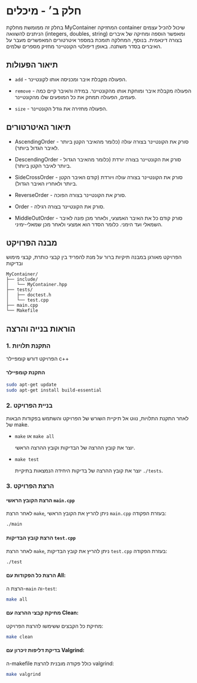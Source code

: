 # חלק ב׳ - מיכלים

בחלק זה ממומשת מחלקת  MyContainer המחזיקה container שיכול להכיל עצמים הניתנים להשוואה (integers, doubles, string) ומאפשר הוספה ומחיקה של איברים בצורה דינאמית. בנוסף, המחלקה תומכת במספר איטרטורים המאפשרים מעבר על האיברים בסדר משתנה. באופן דיפולטי הקונטיינר מחזיק מספרים שלמים.

## תיאור הפעולות

- ```add``` - הפעולה מקבלת איבר ומכניסה אותו לקונטיינר.

- ```remove``` - הפעולה מקבלת איבר ומוחקת אותו מהקונטיינר. במידה והאיבר קיים כמה פעמים, הפעולה תמחק את כל המופעים שלו מהקונטיינר.

- ```size``` - הפעולה מחזירה את גודל הקונטיינר.

## תיאור האיטרטורים

- AscendingOrder - סורק את הקונטיינר בצורה עולה (כלומר מהאיבר הקטן ביותר לאיבר הגדול ביותר).

- DescendingOrder - סורק את הקונטיינר בצורה יורדת (כלומר מהאיבר הגדול ביותר לאיבר הקטן ביותר).

- SideCrossOrder - סורק את הקונטיינר בצורה עולה ויורדת (קודם האיבר הקטן ביותר ולאחריו האיבר הגדול).

- ReverseOrder - סורק את הקונטיינר בצורה הפוכה.

- Order - סורק את הקונטיינר בצורה רגילה.

- MiddleOutOrder - סורק קודם כל את האיבר האמצעי, ולאחר מכן פונה לאיבר השמאלי ועד הימני. כלומר הסדר הוא אמצעי ולאחר מכן שמאלי-ימיני.

## מבנה הפרויקט

הפרויקט מאורגן במבנה תיקיות ברור על מנת להפריד בין קבצי כותרת, קבצי מימוש ובדיקות

```
MyContainer/
├── include/
│   └── MyContainer.hpp
├── tests/
│   ├── doctest.h
│   └── test.cpp
├── main.cpp
└── Makefile
```

## הוראות בנייה והרצה

### 1. התקנת תלויות 

הפרויקט דורש קומפיילר c++

#### התקנת קומפיילר

```bash
sudo apt-get update
sudo apt-get install build-essential
```

### 2. בניית הפרויקט

לאחר התקנת התלויות, נווט אל תיקיית השורש של הפרויקט והשתמש בפקודות הבאות של make.

- ```make``` או ```make all```

    יוצר את קובץ ההרצה של הבדיקות וקובץ ההרצה הראשי. 

- ```make test```

    יוצר את קובץ ההרצה של בדיקות היחידה הנמצאות בתיקיית ```./tests```. 

### 3. הרצת הפרויקט

#### הרצת הקובץ הראשי ```main.cpp```

לאחר הרצת ```make```, ניתן להריץ את הקובץ הראשי ```main.cpp``` בעזרת הפקודה:

```bash
./main
```

#### הרצת קובץ הבדיקות ```test.cpp```

לאחר הרצת ```make```, ניתן להריץ את קובץ הבדיקות ```test.cpp``` בעזרת הפקודה:

```bash
./test
```

#### הרצת כל הפקודות עם All:

הרצת ה-```main``` וה-```test```:

```bash
make all
```

#### מחיקת קבצי ההרצה עם Clean:

מחיקת כל הקבצים ששימשו להרצת הפרויקט:

```bash
make clean
```

#### בדיקת דליפות זיכרון עם Valgrind:

ה-makefile כולל פקודה מובנית להרצת valgrind:

```bash
make valgrind
```